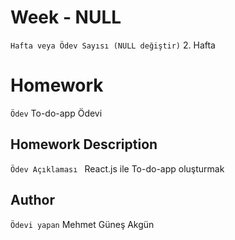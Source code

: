 # Week - NULL
```Hafta veya Ödev Sayısı (NULL değiştir)```
2. Hafta

# Homework 
```Ödev```
To-do-app Ödevi


## Homework Description

```Ödev Açıklaması ```
React.js ile To-do-app oluşturmak


## Author

```Ödevi yapan```
Mehmet Güneş Akgün
